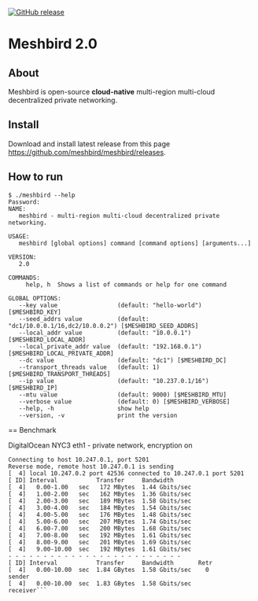 [![GitHub release](https://img.shields.io/github/release/meshbird/meshbird/all.svg?style=flat-square)](https://github.com/meshbird/meshbird/releases)

# Meshbird 2.0

## About

Meshbird is open-source **cloud-native** multi-region multi-cloud decentralized private networking.

## Install

Download and install latest release from this page https://github.com/meshbird/meshbird/releases.

## How to run

```
$ ./meshbird --help
Password:
NAME:
   meshbird - multi-region multi-cloud decentralized private networking. 

USAGE:
   meshbird [global options] command [command options] [arguments...]

VERSION:
   2.0

COMMANDS:
     help, h  Shows a list of commands or help for one command

GLOBAL OPTIONS:
   --key value                 (default: "hello-world") [$MESHBIRD_KEY]
   --seed_addrs value          (default: "dc1/10.0.0.1/16,dc2/10.0.0.2") [$MESHBIRD_SEED_ADDRS]
   --local_addr value          (default: "10.0.0.1") [$MESHBIRD_LOCAL_ADDR]
   --local_private_addr value  (default: "192.168.0.1") [$MESHBIRD_LOCAL_PRIVATE_ADDR]
   --dc value                  (default: "dc1") [$MESHBIRD_DC]
   --transport_threads value   (default: 1) [$MESHBIRD_TRANSPORT_THREADS]
   --ip value                  (default: "10.237.0.1/16") [$MESHBIRD_IP]
   --mtu value                 (default: 9000) [$MESHBIRD_MTU]
   --verbose value             (default: 0) [$MESHBIRD_VERBOSE]
   --help, -h                  show help
   --version, -v               print the version
```

== Benchmark

DigitalOcean NYC3 eth1 - private network, encryption on

```# iperf3 -P 1 -R -c 10.247.0.1                                          
Connecting to host 10.247.0.1, port 5201
Reverse mode, remote host 10.247.0.1 is sending
[  4] local 10.247.0.2 port 42536 connected to 10.247.0.1 port 5201
[ ID] Interval           Transfer     Bandwidth
[  4]   0.00-1.00   sec   172 MBytes  1.44 Gbits/sec                  
[  4]   1.00-2.00   sec   162 MBytes  1.36 Gbits/sec                  
[  4]   2.00-3.00   sec   189 MBytes  1.58 Gbits/sec                  
[  4]   3.00-4.00   sec   184 MBytes  1.54 Gbits/sec                  
[  4]   4.00-5.00   sec   176 MBytes  1.48 Gbits/sec                  
[  4]   5.00-6.00   sec   207 MBytes  1.74 Gbits/sec                  
[  4]   6.00-7.00   sec   200 MBytes  1.68 Gbits/sec                  
[  4]   7.00-8.00   sec   192 MBytes  1.61 Gbits/sec                  
[  4]   8.00-9.00   sec   201 MBytes  1.69 Gbits/sec                  
[  4]   9.00-10.00  sec   192 MBytes  1.61 Gbits/sec                  
- - - - - - - - - - - - - - - - - - - - - - - - -
[ ID] Interval           Transfer     Bandwidth       Retr
[  4]   0.00-10.00  sec  1.84 GBytes  1.58 Gbits/sec    0             sender
[  4]   0.00-10.00  sec  1.83 GBytes  1.58 Gbits/sec                  receiver```
